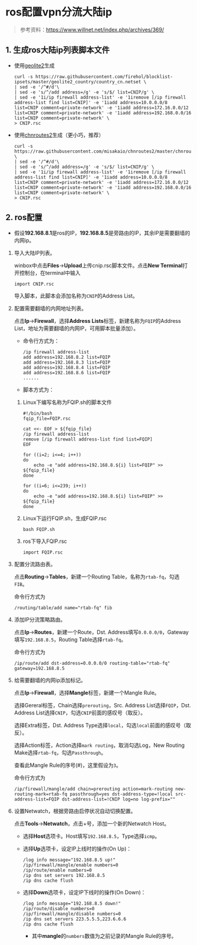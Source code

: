 # ros配置vpn分流大陆ip

> 参考资料：<https://www.willnet.net/index.php/archives/369/>

## 1. 生成ros大陆ip列表脚本文件

+ 使用[geolite2](https://github.com/firehol/blocklist-ipsets/tree/master/geolite2_country)生成

    ```shell
    curl -s https://raw.githubusercontent.com/firehol/blocklist-ipsets/master/geolite2_country/country_cn.netset \
    | sed -e '/^#/d'\
    | sed -e 's/^/add address=/g' -e 's/$/ list=CNIP/g' \
    | sed -e '1i/ip firewall address-list' -e '1iremove [/ip firewall address-list find list=CNIP]' -e '1iadd address=10.0.0.0/8 list=CNIP comment=private-network' -e '1iadd address=172.16.0.0/12 list=CNIP comment=private-network' -e '1iadd address=192.168.0.0/16 list=CNIP comment=private-network' \
    > CNIP.rsc
    ```

+ 使用[chnroutes2](https://github.com/misakaio/chnroutes2)生成（更小巧，推荐）

    ```shell
    curl -s https://raw.githubusercontent.com/misakaio/chnroutes2/master/chnroutes.txt \
    | sed -e '/^#/d'\
    | sed -e 's/^/add address=/g' -e 's/$/ list=CNIP/g' \
    | sed -e '1i/ip firewall address-list' -e '1iremove [/ip firewall address-list find list=CNIP]' -e '1iadd address=10.0.0.0/8 list=CNIP comment=private-network' -e '1iadd address=172.16.0.0/12 list=CNIP comment=private-network' -e '1iadd address=192.168.0.0/16 list=CNIP comment=private-network' \
    > CNIP.rsc
    ```

## 2. ros配置

+ 假设**192.168.8.1**是ros的IP，**192.168.8.5**是旁路由的IP，其余IP是需要翻墙的内网ip。

1. 导入大陆IP列表。

    winbox中点击**Files**->**Upload**上传cnip.rsc脚本文件。点击**New Terminal**打开控制台，在terminal中输入

    ```ros
    import CNIP.rsc
    ```

    导入脚本，此脚本会添加名称为```CNIP```的Address List。

2. 配置需要翻墙的内网地址列表。

    点击**Ip**->**Firewall**，选择**Address Lists**标签，新建名称为```FQIP```的Address List，地址为需要翻墙的内网IP，可用脚本批量添加）。

    + 命令行方式为：

        ```ros
        /ip firewall address-list
        add address=192.168.8.2 list=FQIP
        add address=192.168.8.3 list=FQIP
        add address=192.168.8.4 list=FQIP
        add address=192.168.8.6 list=FQIP
        ......
        ```

    + 脚本方式为：

    1. Linux下编写名称为FQIP.sh的脚本文件

        ```shell
        #!/bin/bash
        fqip_file=FQIP.rsc

        cat <<- EOF > ${fqip_file}
        /ip firewall address-list
        remove [/ip firewall address-list find list=FQIP]
        EOF
        
        for ((i=2; i<=4; i++))
        do
            echo -e "add address=192.168.8.${i} list=FQIP" >> ${fqip_file}
        done

        for ((i=6; i<=239; i++))
        do
            echo -e "add address=192.168.8.${i} list=FQIP" >> ${fqip_file}
        done
        ```

    2. Linux下运行FQIP.sh，生成FQIP.rsc

        ```shell
        bash FQIP.sh
        ```

    3. ros下导入FQIP.rsc

        ```shell
        import FQIP.rsc
        ```

3. 配置分流路由表。

    点击**Routing**->**Tables**，新建一个Routing Table，名称为```rtab-fq```，勾选```FIB```。

    命令行方式为

    ```ros
    /routing/table/add name="rtab-fq" fib
    ```

4. 添加IP分流策略路由。

    点击**Ip**->**Routes**，新建一个Route，Dst. Address填写```0.0.0.0/0```，Gateway填写```192.168.8.5```，Routing Table选择```rtab-fq```。

    命令行方式为

    ```ros
    /ip/route/add dst-address=0.0.0.0/0 routing-table="rtab-fq" gateway=192.168.8.5
    ```

5. 给需要翻墙的内网ip添加标记。

    点击**Ip**->**Firewall**，选择**Mangle**标签，新建一个Mangle Rule。

    选择Gereral标签，Chain选择```prerouting```，Src. Address List选择```FQIP```，Dst. Address List选择```CNIP```，勾选```CNIP```前面的感叹号（取反）。

    选择Extra标签，Dst. Address Type选择```local```，勾选```local```前面的感叹号（取反）。

    选择Action标签，Action选择```mark routing```，取消勾选Log，New Routing Make选择```rtab-fq```，勾选```Passthrough```。

    查看此Mangle Rule的序号(#)，这里假设为```3```。

    命令行方式为

    ```ros
    /ip/firewall/mangle/add chain=prerouting action=mark-routing new-routing-mark=rtab-fq passthrough=yes dst-address-type=!local src-address-list=FQIP dst-address-list=!CNIP log=no log-prefix=""
    ```

6. 设置Netwatch，根据旁路由启停状况自动切换配置。

    点击**Tools**->**Netwatch**，点击+号，添加一个新的Netwatch Host。
    + 选择**Host**选项卡。Host填写```192.168.8.5```，Type选择```icmp```。
    + 选择**Up**选项卡，设定IP上线时的操作(On Up)：

        ```ros
        /log info message="192.168.8.5 up!"
        /ip/firewall/mangle/enable numbers=0
        /ip/route/enable numbers=0
        /ip dns set servers 192.168.8.5
        /ip dns cache flush
        ```

    + 选择**Down**选项卡，设定IP下线时的操作(On Down)：

        ```ros
        /log info message="192.168.8.5 down!"
        /ip/route/disable numbers=0
        /ip/firewall/mangle/disable numbers=0
        /ip dns set servers 223.5.5.5,223.6.6.6
        /ip dns cache flush
        ```

        + 其中**mangle**的```numbers```数值为之前记录的Mangle Rule的序号。
